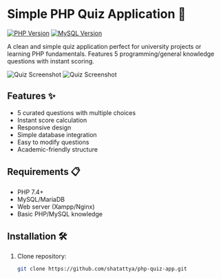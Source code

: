 # Simple PHP Quiz Application 🧠

[![PHP Version](https://img.shields.io/badge/PHP-7.4%2B-blue.svg)](https://php.net/)
[![MySQL Version](https://img.shields.io/badge/MySQL-5.7%2B-orange.svg)](https://www.mysql.com/)

A clean and simple quiz application perfect for university projects or learning PHP fundamentals. Features 5 programming/general knowledge questions with instant scoring.

![Quiz Screenshot](quiz.png)
![Quiz Screenshot](result.png)

## Features ✨
- 5 curated questions with multiple choices
- Instant score calculation
- Responsive design
- Simple database integration
- Easy to modify questions
- Academic-friendly structure

## Requirements 📋
- PHP 7.4+
- MySQL/MariaDB
- Web server (Xampp/Nginx)
- Basic PHP/MySQL knowledge

## Installation 🛠️
1. Clone repository:
   ```bash
   git clone https://github.com/shatattya/php-quiz-app.git
